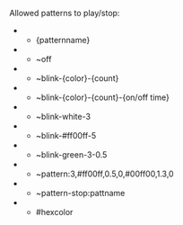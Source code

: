 


Allowed patterns to play/stop:
* - {patternname}
* - ~off
* - ~blink-{color}-{count}
* - ~blink-{color}-{count}-{on/off time}
* - ~blink-white-3
* - ~blink-#ff00ff-5
* - ~blink-green-3-0.5
* - ~pattern:3,#ff00ff,0.5,0,#00ff00,1.3,0
* - ~pattern-stop:pattname
* - #hexcolor
